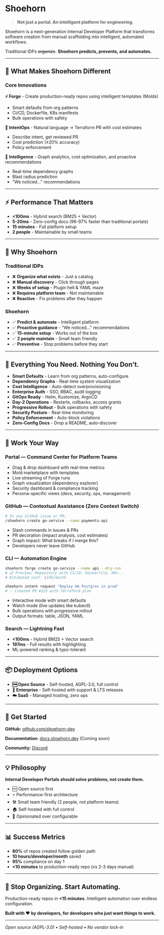 # Shoehorn

> **Not just a portal. An intelligent platform for engineering.**

Shoehorn is a next-generation Internal Developer Platform that transforms software creation from manual scaffolding into intelligent, automated workflows.

Traditional IDPs <del>organize</del>. **Shoehorn predicts, prevents, and automates.**

---

## 🚀 What Makes Shoehorn Different

### Core Innovations

**⚡ Forge** - Create production-ready repos using intelligent templates (Molds)
- Smart defaults from org patterns
- CI/CD, Dockerfile, K8s manifests
- Bulk operations with safety

**🤖 IntentOps** - Natural language → Terraform PR with cost estimates
- Describe intent, get reviewed PR
- Cost prediction (±20% accuracy)
- Policy enforcement

**🧠 Intelligence** - Graph analytics, cost optimization, and proactive recommendations
- Real-time dependency graphs
- Blast radius prediction
- "We noticed..." recommendations

---

## ⚡ Performance That Matters

- **<100ms** - Hybrid search (BM25 + Vector)
- **5-20ms** - Zero-config docs (96-97% faster than traditional portals)
- **15 minutes** - Full platform setup
- **2 people** - Maintainable by small teams

---

## 🎯 Why Shoehorn

### Traditional IDPs
- ❌ **Organize what exists** - Just a catalog
- ❌ **Manual discovery** - Click through pages
- ❌ **Weeks of setup** - Plugin hell & YAML maze
- ❌ **Requires platform team** - Not maintainable
- ❌ **Reactive** - Fix problems after they happen

### Shoehorn
- ✅ **Predict & automate** - Intelligent platform
- ✅ **Proactive guidance** - "We noticed..." recommendations
- ✅ **15-minute setup** - Works out of the box
- ✅ **2 people maintain** - Small team friendly
- ✅ **Preventive** - Stop problems before they start

---

## 🌟 Everything You Need. Nothing You Don't.

- **Smart Defaults** - Learn from org patterns, auto-configure
- **Dependency Graphs** - Real-time system visualization
- **Cost Intelligence** - Auto-detect overprovisioning
- **Enterprise Auth** - SSO, RBAC, audit logging
- **GitOps Ready** - Helm, Kustomize, ArgoCD
- **Day-2 Operations** - Restarts, rollbacks, access grants
- **Progressive Rollout** - Bulk operations with safety
- **Security Posture** - Real-time monitoring
- **Policy Enforcement** - Auto-block violations
- **Zero-Config Docs** - Drop a README, auto-discover

---

## 🎨 Work Your Way

### Portal — Command Center for Platform Teams
- Drag & drop dashboard with real-time metrics
- Mold marketplace with templates
- Live streaming of Forge runs
- Graph visualization (dependency explorer)
- Security dashboard & compliance tracking
- Persona-specific views (devs, security, ops, management)

### GitHub — Contextual Assistance (Zero Context Switch)
```bash
# In any GitHub issue or PR:
/shoehorn create go-service --name payments-api
```
- Slash commands in issues & PRs
- PR decoration (impact analysis, cost estimates)
- Graph impact: What breaks if I merge this?
- Developers never leave GitHub

### CLI — Automation Engine
```bash
shoehorn forge create go-service --name api --dry-run
# 📋 Preview: Repository with CI/CD, Dockerfile, K8s...
# Estimated cost: $145/month

shoehorn intent request "Deploy HA Postgres in prod"
# ✅ Created PR #123 with Terraform plan
```
- Interactive mode with smart defaults
- Watch mode (live updates like kubectl)
- Bulk operations with progressive rollout
- Output formats: table, JSON, YAML

### Search — Lightning Fast
- **<100ms** - Hybrid BM25 + Vector search
- **197ms** - Full results with highlighting
- ML-powered ranking & typo-tolerant

---

## 📦 Deployment Options

- **🆓 Open Source** - Self-hosted, AGPL-3.0, full control
- **🏢 Enterprise** - Self-hosted with support & LTS releases
- **☁️ SaaS** - Managed hosting, zero ops

---

## 🚀 Get Started

**GitHub:** [github.com/shoehorn-dev](https://github.com/shoehorn-dev)

**Documentation:** [docs.shoehorn.dev](https://docs.shoehorn.dev) (Coming soon)

**Community:** [Discord](https://discord.gg/shoehorn)

---

## 💡 Philosophy

**Internal Developer Portals should solve problems, not create them.**

- 🆓 Open source first
- ⚡ Performance-first architecture
- 🛠️ Small team friendly (2 people, not platform teams)
- 🏠 Self-hosted with full control
- 🎯 Opinionated over configurable

---

## 📊 Success Metrics

- **80%** of repos created follow golden path
- **10 hours/developer/month** saved
- **95%** compliance on day 1
- **<10 minutes** to production-ready repo (vs 2-3 days manual)

---

## 🎯 Stop Organizing. Start Automating.

Production-ready repos in **<15 minutes**. Intelligent automation over endless configuration.

**Built with ❤️ by developers, for developers who just want things to work.**

---

*Open source (AGPL-3.0) • Self-hosted • No vendor lock-in*
